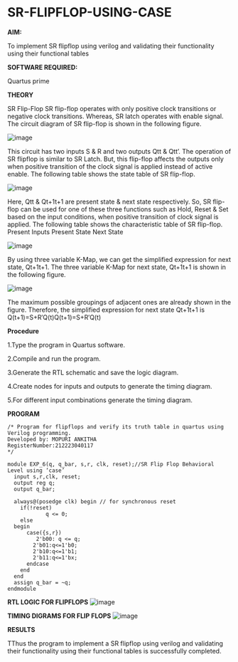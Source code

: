 # SR-FLIPFLOP-USING-CASE

**AIM:**

To implement SR flipflop using verilog and validating their functionality using their functional tables

**SOFTWARE REQUIRED:**

Quartus prime

**THEORY**

SR Flip-Flop SR flip-flop operates with only positive clock transitions or negative clock transitions. Whereas, SR latch operates with enable signal. The circuit diagram of SR flip-flop is shown in the following figure.

![image](https://github.com/naavaneetha/SR-FLIPFLOP-USING-CASE/assets/154305477/0f710028-ad52-4d3e-9276-8714cf023a25)

 
This circuit has two inputs S & R and two outputs Qtt & Qtt’. The operation of SR flipflop is similar to SR Latch. But, this flip-flop affects the outputs only when positive transition of the clock signal is applied instead of active enable. The following table shows the state table of SR flip-flop.

![image](https://github.com/naavaneetha/SR-FLIPFLOP-USING-CASE/assets/154305477/dabfc4f4-87e3-4cbc-9472-f89ee1b5ed30)

 
Here, Qtt & Qt+1t+1 are present state & next state respectively. So, SR flip-flop can be used for one of these three functions such as Hold, Reset & Set based on the input conditions, when positive transition of clock signal is applied. The following table shows the characteristic table of SR flip-flop. Present Inputs Present State Next State

![image](https://github.com/naavaneetha/SR-FLIPFLOP-USING-CASE/assets/154305477/dd90d16c-aec5-4290-a586-e2346b1e9eb5)

 
By using three variable K-Map, we can get the simplified expression for next state, Qt+1t+1. The three variable K-Map for next state, Qt+1t+1 is shown in the following figure.

![image](https://github.com/naavaneetha/SR-FLIPFLOP-USING-CASE/assets/154305477/473efad6-d70b-4ca7-aeb7-898bbfca319f)

 
The maximum possible groupings of adjacent ones are already shown in the figure. Therefore, the simplified expression for next state Qt+1t+1 is Q(t+1)=S+R′Q(t)Q(t+1)=S+R′Q(t)

**Procedure**

1.Type the program in Quartus software.

2.Compile and run the program.

3.Generate the RTL schematic and save the logic diagram.

4.Create nodes for inputs and outputs to generate the timing diagram.

5.For different input combinations generate the timing diagram.


**PROGRAM**
```
/* Program for flipflops and verify its truth table in quartus using Verilog programming.
Developed by: MOPURI ANKITHA
RegisterNumber:212223040117
*/
```
```
module EXP_6(q, q_bar, s,r, clk, reset);//SR Flip Flop Behavioral Level using ‘case’ 
  input s,r,clk, reset;
  output reg q;
  output q_bar;
 
  always@(posedge clk) begin // for synchronous reset
    if(!reset)       
			q <= 0;
    else 
  begin
      case({s,r})       
	     2'b00: q <= q;    
        2'b01:q<=1'b0;  
        2'b10:q<=1'b1;   
        2'b11:q<=1'bx;   
      endcase
    end
  end
  assign q_bar = ~q;
endmodule
```
**RTL LOGIC FOR FLIPFLOPS**
![image](https://github.com/23004513/SR-FLIPFLOP-USING-CASE/assets/138973069/2e7d6ca0-c02b-4c31-b3eb-f90bb1b7e0a5)


**TIMING DIGRAMS FOR FLIP FLOPS**
![image](https://github.com/23004513/SR-FLIPFLOP-USING-CASE/assets/138973069/78e77503-f09f-4696-8e28-41ec277e5350)


**RESULTS**

TThus the program to implement a SR flipflop using verilog and validating their functionality using their functional tables is successfully completed.
